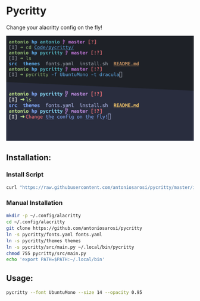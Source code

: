 # Pycritty

Change your alacritty config on the fly!

![Preview](img/preview.png)

## Installation:

### Install Script

```bash
curl "https://raw.githubusercontent.com/antoniosarosi/pycritty/master/install.sh" | bash
```

### Manual Installation

```bash
mkdir -p ~/.config/alacritty
cd ~/.config/alacritty
git clone https://github.com/antoniosarosi/pycritty
ln -s pycritty/fonts.yaml fonts.yaml
ln -s pycritty/themes themes
ln -s pycritty/src/main.py ~/.local/bin/pycritty
chmod 755 pycritty/src/main.py
echo 'export PATH=$PATH:~/.local/bin'
```

## Usage:

```bash
pycritty --font UbuntuMono --size 14 --opacity 0.95
```

